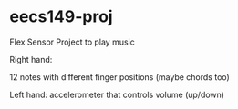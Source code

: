 # eecs149-proj
Flex Sensor Project to play music

Right hand:

12 notes with different finger positions
(maybe chords too)

Left hand:
accelerometer that controls volume (up/down)

